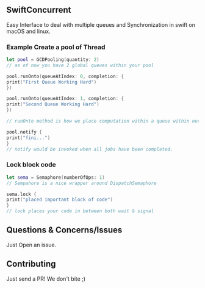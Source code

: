 ## SwiftConcurrent

Easy Interface to deal with multiple queues and Synchronization in swift on macOS and linux.

### Example Create a pool of Thread
```Swift
let pool = GCDPooling(quantity: 2)
// as of now you have 2 global queues within your pool

pool.runOnto(queueAtIndex: 0, completion: {
print("First Queue Working Hard")
})

pool.runOnto(queueAtIndex: 1, completion: {
print("Second Queue Working Hard")
})

// runOnto method is how we place computation within a queue within our pool

pool.notify {
print("fini...")
}
// notify would be invoked when all jobs have been completed.
```

### Lock block code
```Swift
let sema = Semaphore(numberOfOps: 1)
// Sempahore is a nice wrapper around DispatchSemaphore

sema.lock {
print("placed important block of code")
}
// lock places your code in between both wait & signal

```

## Questions & Concerns/Issues
Just Open an issue.

## Contributing
Just send a PR! We don't bite ;)


